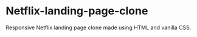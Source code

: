 # Netflix-landing-page-clone
Responsive Netflix landing page clone made using HTML and vanilla CSS. 
